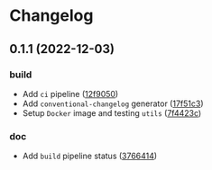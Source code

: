 # Changelog

## 0.1.1 (2022-12-03)


### build

* Add `ci` pipeline ([12f9050](https://github.com/humamaboalraja/cli-ai/commit/12f905047499e164cb7eaea09df32d5870ae700d))
* Add `conventional-changelog` generator ([17f51c3](https://github.com/humamaboalraja/cli-ai/commit/17f51c39cd9faace6f5b1856c15154a336dcc8fa))
* Setup `Docker` image and testing `utils` ([7f4423c](https://github.com/humamaboalraja/cli-ai/commit/7f4423c4d8f3601c716ead37b84eb4c4b16e9ec5))

### doc

* Add `build` pipeline status ([3766414](https://github.com/humamaboalraja/cli-ai/commit/37664148f01190203a86386c38355957d46eccff))